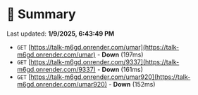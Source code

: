 # 📖 Summary
Last updated: **1/9/2025, 6:43:49 PM**

- `GET` [https://talk-m6gd.onrender.com/umar](https://talk-m6gd.onrender.com/umar) - **Down** (197ms)
- `GET` [https://talk-m6gd.onrender.com/9337](https://talk-m6gd.onrender.com/9337) - **Down** (161ms)
- `GET` [https://talk-m6gd.onrender.com/umar920](https://talk-m6gd.onrender.com/umar920) - **Down** (152ms)
